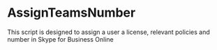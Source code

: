 # AssignTeamsNumber
This script is designed to assign a user a license, relevant policies and number in Skype for Business Online
